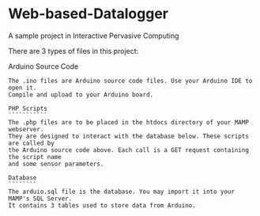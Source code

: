 # Web-based-Datalogger
A sample project in Interactive Pervasive Computing

There are 3 types of files in this project:
   
Arduino Source Code
```````````````````
The .ino files are Arduino source code files. Use your Arduino IDE to open it.
Compile and upload to your Arduino board.

PHP Scripts
```````````
The .php files are to be placed in the htdocs directory of your MAMP webserver.
They are designed to interact with the database below. These scripts are called by
the Arduino source code above. Each call is a GET request containing the script name
and some sensor parameters.

Database
````````
The arduio.sql file is the database. You may import it into your MAMP's SQL Server.
It contains 3 tables used to store data from Arduino.
